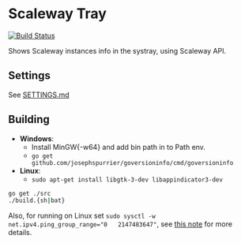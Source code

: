 # Scaleway Tray
[![Build Status](https://travis-ci.org/Aculeasis/scaleway-tray.svg?branch=master)](https://travis-ci.org/Aculeasis/scaleway-tray)

Shows Scaleway instances info in the systray, using Scaleway API.

## Settings

See [SETTINGS.md](SETTINGS.md)

## Building

- **Windows**:
  - Install MinGW{-w64} and add bin path in to Path env.
  - `go get github.com/josephspurrier/goversioninfo/cmd/goversioninfo`
- **Linux**:
  - `sudo apt-get install libgtk-3-dev libappindicator3-dev`

```bash
go get ./src
./build.{sh|bat}
```

Also, for running on Linux set `sudo sysctl -w net.ipv4.ping_group_range="0   2147483647"`, see [this note](https://github.com/sparrc/go-ping#note-on-linux-support) for more details.
